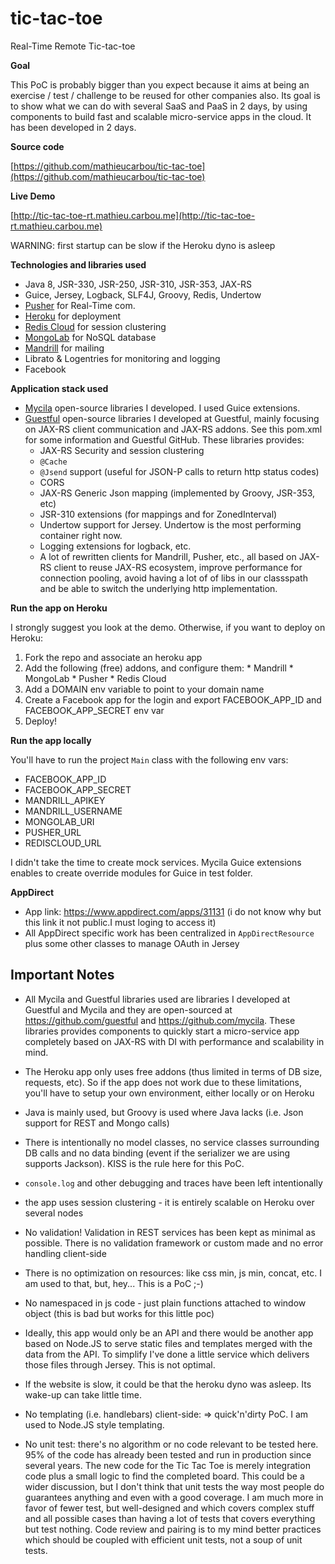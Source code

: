 # tic-tac-toe

Real-Time Remote Tic-tac-toe

__Goal__


This PoC is probably bigger than you expect because it aims at being an exercise / test / challenge to be reused for other companies also. 
Its goal is to show what we can do with several SaaS and PaaS in 2 days, by using components to build fast and scalable micro-service apps in the cloud.
It has been developed in 2 days.

__Source code__

[https://github.com/mathieucarbou/tic-tac-toe](https://github.com/mathieucarbou/tic-tac-toe)

__Live Demo__

[http://tic-tac-toe-rt.mathieu.carbou.me](http://tic-tac-toe-rt.mathieu.carbou.me)

WARNING: first startup can be slow if the Heroku dyno is asleep

__Technologies and libraries used__

  * Java 8, JSR-330, JSR-250, JSR-310, JSR-353, JAX-RS
  * Guice, Jersey, Logback, SLF4J, Groovy, Redis, Undertow
  * [Pusher](http://pusher.com) for Real-Time com.
  * [Heroku](https://www.heroku.com) for deployment
  * [Redis Cloud](https://redislabs.com/redis-cloud) for session clustering 
  * [MongoLab](https://www.mongolab.com) for NoSQL database 
  * [Mandrill](http://mandrillapp.com) for mailing
  * Librato & Logentries for monitoring and logging
  * Facebook
 
__Application stack used__

  * [Mycila](http://mycila.com) open-source libraries I developed. I used Guice extensions.
  * [Guestful](http://oss.guestful.com/) open-source libraries I developed at Guestful, mainly focusing on JAX-RS client communication and JAX-RS addons. See this pom.xml for some information and Guestful GitHub. These libraries provides:
    * JAX-RS Security and session clustering
    * `@Cache`
    * `@Jsend` support (useful for JSON-P calls to return http status codes)
    * CORS
    * JAX-RS Generic Json mapping (implemented by Groovy, JSR-353, etc)
    * JSR-310 extensions (for mappings and for ZonedInterval)
    * Undertow support for Jersey. Undertow is the most performing container right now.
    * Logging extensions for logback, etc.
    * A lot of rewritten clients for Mandrill, Pusher, etc., all based on JAX-RS client to reuse JAX-RS ecosystem, improve performance for connection pooling, avoid having a lot of of libs in our classspath and be able to switch the underlying http implementation.  

__Run the app on Heroku__

I strongly suggest you look at the demo. Otherwise, if you want to deploy on Heroku:

  1. Fork the repo and associate an heroku app
  2. Add the following (free) addons, and configure them:
    * Mandrill
    * MongoLab
    * Pusher
    * Redis Cloud
  3. Add a DOMAIN env variable to point to your domain name
  4. Create a Facebook app for the login and export FACEBOOK_APP_ID and FACEBOOK_APP_SECRET env var 
  5. Deploy!

__Run the app locally__

You'll have to run the project `Main` class with  the following env vars:

  * FACEBOOK_APP_ID
  * FACEBOOK_APP_SECRET
  * MANDRILL_APIKEY
  * MANDRILL_USERNAME
  * MONGOLAB_URI
  * PUSHER_URL
  * REDISCLOUD_URL

I didn't take the time to create mock services. Mycila Guice extensions enables to create override modules for Guice in test folder.

__AppDirect__

* App link: https://www.appdirect.com/apps/31131 (i do not know why but this link it not public.I must loging to access it)
* All AppDirect specific work has been centralized in `AppDirectResource` plus some other classes to manage OAuth in Jersey 

## Important Notes

* All Mycila and Guestful libraries used are libraries I developed at Guestful and Mycila and they are open-sourced at https://github.com/guestful and https://github.com/mycila.  These libraries provides components to quickly start a micro-service app completely based on JAX-RS with DI with performance and scalability in mind. 

* The Heroku app only uses free addons (thus limited in terms of DB size, requests, etc). So if the app does not work due to these limitations, you'll have to setup your own environment, either locally or on Heroku

* Java is mainly used, but Groovy is used where Java lacks (i.e. Json support for REST and Mongo calls)

* There is intentionally no model classes, no service classes surrounding DB calls and no data binding (event if the serializer we are using supports Jackson). KISS is the rule here for this PoC. 

* `console.log` and other debugging and traces have been left intentionally 

* the app uses session clustering - it is entirely scalable on Heroku over several nodes

* No validation! Validation in REST services has been kept as minimal as possible. There is no validation framework or custom made and no error handling client-side

* There is no optimization on resources: like css min, js min, concat, etc. I am used to that, but, hey... This is a PoC ;-)

* No namespaced in js code - just plain functions attached to window object (this is bad but works for this little poc)

* Ideally, this app would only be an API and there would be another app based on Node.JS to serve static files and templates merged with the data from the API. To simplify I've done a little service which delivers those files through Jersey. This is not optimal.

* If the website is slow, it could be that the heroku dyno was asleep. Its wake-up can take little time.

* No templating (i.e. handlebars) client-side: => quick'n'dirty PoC. I am used to Node.JS style templating.

* No unit test: there's no algorithm or no code relevant to be tested here. 95% of the code has already been tested and run in production since several years. The new code for the Tic Tac Toe is merely integration code plus a small logic to find the completed board. This could be a wider discussion, but I don't think that unit tests the way most people do guarantees anything and even with a good coverage. I am much more in favor of fewer test, but well-designed and which covers complex stuff and all possible cases than having a lot of tests that covers everything but test nothing. Code review and pairing is to my mind better practices which should be coupled with efficient unit tests, not a soup of unit tests.  

